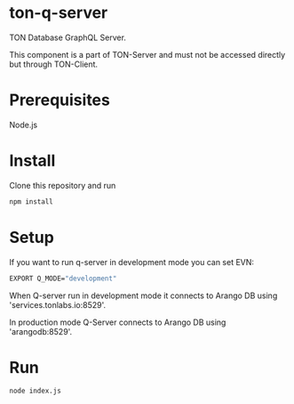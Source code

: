 # ton-q-server
TON Database GraphQL Server.

This component is a part of TON-Server and must not be accessed directly but through TON-Client.

# Prerequisites

Node.js

# Install

Clone this repository and run
```bash
npm install
```

# Setup
 
 If you want to run q-server in development mode you can set EVN:
 ```bash
 EXPORT Q_MODE="development"
 ```
 
 When Q-server run in development mode it connects to Arango DB using 'services.tonlabs.io:8529'.
 
 In production mode Q-Server connects to Arango DB using 'arangodb:8529'.
 
# Run

```bash
node index.js
```
